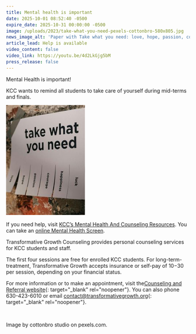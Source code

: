 ```yaml
---
title: Mental health is important
date: 2025-10-01 08:52:40 -0500
expire_date: 2025-10-31 00:00:00 -0500
image: /uploads/2023/take-what-you-need-pexels-cottonbro-580x805.jpg
news_image_alt: 'Paper with Take what you need: love, hope, passion, courage, happiness, luck'
article_lead: Help is available
video_content: false
video_link: https://youtu.be/4d2LkGjg5bM
press_release: false
---
```

Mental Health is important!

KCC wants to remind all students to take care of yourself during mid-terms and finals.

![](/uploads/2023/take-what-you-need-pexels-cottonbro-216x300.jpg)

If you need help, visit [KCC’s Mental Health And Counseling Resources](https://www.kcc.edu/student-resources/counseling-and-referral-services/). You can take an [online Mental Health Screen](https://www.kcc.edu/student-resources/counseling-and-referral-services/#online-confidential-mental-health-screening).

Transformative Growth Counseling provides personal counseling services for KCC students and staff.

The first four sessions are free for enrolled KCC students. For long-term-treatment, Transformative Growth accepts insurance or self-pay of $10-$30 per session, depending on your financial status.

For more information or to make an appointment, visit the[Counseling and Referral website](https://www.kcc.edu/student-resources/counseling-and-referral-services/ "Counseling and Referral website"){: target="_blank" rel="noopener"}. You can also phone 630-423-6010 or email [contact@transformativegrowth.org](mailto:contact@transformativegrowth.org "contact@transformativegrowth.org"){: target="_blank" rel="noopener"}.

&nbsp;

Image by cottonbro studio on pexels.com.